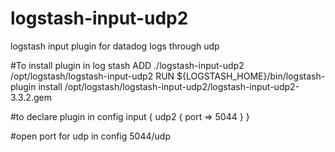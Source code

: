 # logstash-input-udp2
logstash input plugin for datadog logs through udp

#To install plugin in log stash
ADD ./logstash-input-udp2 /opt/logstash/logstash-input-udp2
RUN ${LOGSTASH_HOME}/bin/logstash-plugin install /opt/logstash/logstash-input-udp2/logstash-input-udp2-3.3.2.gem

#to declare plugin in config 
input {
    udp2 {
        port => 5044
    }
}

#open port for udp in config
5044/udp

